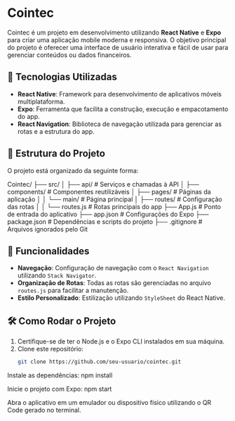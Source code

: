 # Cointec

Cointec é um projeto em desenvolvimento utilizando **React Native** e **Expo** para criar uma aplicação mobile moderna e responsiva. O objetivo principal do projeto é oferecer uma interface de usuário interativa e fácil de usar para gerenciar conteúdos ou dados financeiros.

## 🚀 Tecnologias Utilizadas

- **React Native**: Framework para desenvolvimento de aplicativos móveis multiplataforma.
- **Expo**: Ferramenta que facilita a construção, execução e empacotamento do app.
- **React Navigation**: Biblioteca de navegação utilizada para gerenciar as rotas e a estrutura do app.

## 📂 Estrutura do Projeto

O projeto está organizado da seguinte forma:

Cointec/ ├── src/ │ ├── api/ # Serviços e chamadas à API │ ├── components/ # Componentes reutilizáveis │ ├── pages/ # Páginas da aplicação │ │ └── main/ # Página principal │ ├── routes/ # Configuração das rotas │ │ └── routes.js # Rotas principais do app ├── App.js # Ponto de entrada do aplicativo ├── app.json # Configurações do Expo ├── package.json # Dependências e scripts do projeto ├── .gitignore # Arquivos ignorados pelo Git


## 🔑 Funcionalidades

- **Navegação**: Configuração de navegação com o `React Navigation` utilizando `Stack Navigator`.
- **Organização de Rotas**: Todas as rotas são gerenciadas no arquivo `routes.js` para facilitar a manutenção.
- **Estilo Personalizado**: Estilização utilizando `StyleSheet` do React Native.


## 🛠️ Como Rodar o Projeto

1. Certifique-se de ter o Node.js e o Expo CLI instalados em sua máquina.
2. Clone este repositório:
   ```bash
   git clone https://github.com/seu-usuario/cointec.git
Instale as dependências:
npm install

Inicie o projeto com Expo:
npm start

Abra o aplicativo em um emulador ou dispositivo físico utilizando o QR Code gerado no terminal.
